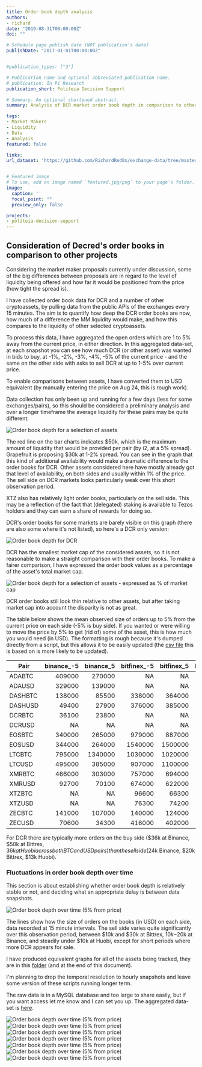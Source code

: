 ```yaml
---
title: Order book depth analysis
authors:
- richard
date: "2019-08-31T00:00:00Z"
doi: ""

# Schedule page publish date (NOT publication's date).
publishDate: "2017-01-01T00:00:00Z"


#publication_types: ["3"]

# Publication name and optional abbreviated publication name.
# publication: In Pi Research
publication_short: Politeia Decision Support

# Summary. An optional shortened abstract.
summary: Analysis of DCR market order book depth in comparison to other cryptoassets.

tags:
- Market Makers
- Liquidity
- Data
- Analysis
featured: false

links:
url_dataset: 'https://github.com/RichardRed0x/exchange-data/tree/master/data'


# Featured image
# To use, add an image named `featured.jpg/png` to your page's folder. 
image:
  caption: ''
  focal_point: ""
  preview_only: false

projects:
- politeia-decision-support
---
```


## Consideration of Decred's order books in comparison to other projects

Considering the market maker proposals currently under discussion, some of the big differences between proposals are in regard to the level of liquidity being offered and how far it would be positioned from the price (how tight the spread is).

I have collected order book data for DCR and a number of other cryptoassets, by pulling data from the public APIs of the exchanges every 15 minutes. The aim is to quantify how deep the DCR order books are now, how much of a difference the MM liquidity would make, and how this compares to the liquidity of other selected cryptoassets.

To process this data, I have aggregated the open orders which are 1 to 5% away from the current price, in either direction. In this aggregated data-set, at each snapshot you can see how much DCR (or other asset) was wanted in bids to buy, at -1%, -2%, -3%, -4%, -5% of the current price - and the same on the other side with asks to sell DCR at up to 1-5% over current price.

To enable comparisons between assets, I have converted them to USD equivalent (by manually entering the price on Aug 24, this is rough work).

Data collection has only been up and running for a few days (less for some exchanges/pairs), so this should be considered a preliminary analysis and over a longer timeframe the average liquidity for these pairs may be quite different. 

![Order book depth for a selection of assets](orderbook-depth.png)

The red line on the bar charts indicates $50k, which is the maximum amount of liquidity that would be provided per pair (by i2, at a 5% spread). Grapefruit is proposing $30k at 1-2% spread. You can see in the graph that this kind of additional availability would make a dramatic difference to the order books for DCR. Other assets considered here have mostly already got that level of availability, on both sides and usually within 1% of the price. The sell side on DCR markets looks particularly weak over this short observation period.

XTZ also has relatively light order books, particularly on the sell side. This may be a reflection of the fact that (delegated) staking is available to Tezos holders and they can earn a share of rewards for doing so. 

DCR's order books for some markets are barely visible on this graph (there are also some where it's not listed), so here's a DCR only version:

![Order book depth for DCR](orderbook-depth-DCR.png)

DCR has the smallest market cap of the considered assets, so it is not reasonable to make a straight comparison with their order books. To make a fairer comparison, I have expressed the order book values as a percentage of the asset's total market cap.

![Order book depth for a selection of assets - expressed as % of market cap](orderbook-depth-mcap.png)

DCR order books still look thin relative to other assets, but after taking market cap into account the disparity is not as great.

The table below shows the mean observed size of orders up to 5% from the current price on each side (-5% is buy side). If you wanted or were willing to move the price by 5% to get (rid of) some of the asset, this is how much you would need (in USD). The formatting is rough because it's dumped directly from a script, but this allows it to be easily updated (the [csv file]() this is based on is more likely to be updated).

| Pair    | binance_-5 | binance_5 | bitfinex_-5 | bitfinex_5 | bittrex_-5 | bittrex_5 | huobi_-5 | huobi_5 | kraken_-5 | kraken_5 |
| ------- | ---------: | --------: | ----------: | ---------: | ---------: | --------: | -------: | ------: | --------: | -------: |
| ADABTC  |     409000 |    270000 |          NA |         NA |     203000 |     98400 |   165000 |   93100 |    101000 |    34000 |
| ADAUSD  |     329000 |    139000 |          NA |         NA |      44100 |     30100 |   115000 |   76200 |    106000 |    82600 |
| DASHBTC |     138000 |     85500 |      338000 |     364000 |     141000 |     88900 |   193000 |  103000 |     84500 |    31800 |
| DASHUSD |      49400 |     27900 |      376000 |     385000 |         NA |        NA |   186000 |  154000 |     42500 |    73000 |
| DCRBTC  |      36100 |     23800 |          NA |         NA |      50500 |     20000 |    20300 |    5710 |        NA |       NA |
| DCRUSD  |         NA |        NA |          NA |         NA |         NA |        NA |    15600 |    6690 |        NA |       NA |
| EOSBTC  |     340000 |    265000 |      979000 |     887000 |      63600 |     34600 |   434000 |  220000 |    177000 |   129000 |
| EOSUSD  |     344000 |    264000 |     1540000 |    1500000 |      23100 |     16200 |   345000 |  282000 |    217000 |   234000 |
| LTCBTC  |     795000 |   1340000 |     1030000 |    1020000 |     292000 |    122000 |   305000 |  249000 |    233000 |   143000 |
| LTCUSD  |     495000 |    385000 |      907000 |    1100000 |     107000 |     83000 |   957000 |  680000 |    349000 |   329000 |
| XMRBTC  |     466000 |    303000 |      757000 |     694000 |     161000 |     94200 |   189000 |  139000 |    260000 |   219000 |
| XMRUSD  |      92700 |     70100 |      674000 |     622000 |         NA |        NA |   188000 |  123000 |    233000 |   206000 |
| XTZBTC  |         NA |        NA |       96600 |      66300 |         NA |        NA |    25700 |   17800 |    139000 |    69200 |
| XTZUSD  |         NA |        NA |       76300 |      74200 |         NA |        NA |    26300 |    3180 |     71100 |    52400 |
| ZECBTC  |     141000 |    107000 |      140000 |     124000 |      89400 |     64500 |   180000 |   95500 |     63400 |    25000 |
| ZECUSD  |      70600 |     34300 |      416000 |     402000 |      20500 |     13700 |   258000 |  112000 |     71700 |    62600 |

For DCR there are typically more orders on the buy side ($36k at Binance, $50k at Bittrex, $36k at Huobi across both BTC and USD pairs) than the sell side ($24k Binance, $20k Bittrex, $13k Huobi).

### Fluctuations in order book depth over time

This section is about establishing whether order book depth is relatively stable or not, and  deciding what an appropriate delay is between data snapshots. 

![Order book depth over time (5% from price)](DCR-orderbooks-time.png)

The lines show how the size of orders on the books (in USD) on each side, data recorded at 15 minute intervals. The sell side varies quite significantly over this observation period, between $10k and $30k at Bittrex, $10k-$20k at Binance, and steadily under $10k at Huobi, except for short periods where more DCR appears for sale.

I have produced equivalent graphs for all of the assets being tracked, they are in this [folder](img/) (and at the end of this document).

I'm planning to drop the temporal resolution to hourly snapshots and leave some version of these scripts running longer term.

The raw data is in a MySQL database and too large to share easily, but if you want access let me know and I can set you up. The aggregated data-set is [here](data/orderbook-observations-long.csv).

![Order book depth over time (5% from price)](ADA-orderbooks-time.png)
![Order book depth over time (5% from price)](DASH-orderbooks-time.png)
![Order book depth over time (5% from price)](EOS-orderbooks-time.png)
![Order book depth over time (5% from price)](LTC-orderbooks-time.png)
![Order book depth over time (5% from price)](XMR-orderbooks-time.png)
![Order book depth over time (5% from price)](XTZ-orderbooks-time.png)
![Order book depth over time (5% from price)](ZEC-orderbooks-time.png)